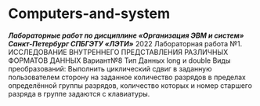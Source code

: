 # Computers-and-system
***Лабораторные работ  по дисциплине
 «Организация ЭВМ и систем»
Санкт-Петербург
СПБГЭТУ «ЛЭТИ»***
2022
Лабораторная работа №1. 
ИССЛЕДОВАНИЕ ВНУТРЕННЕГО ПРЕДСТАВЛЕНИЯ РАЗЛИЧНЫХ ФОРМАТОВ ДАННЫХ
Вариант№8
Тип Данных long и double
Виды преобразований:
Выполнить циклический сдвиг в заданную пользователем сторону на заданное количество разрядов в пределах определённой группы разрядов, количество которых и номер старшего разряда в группе задаются с клавиатуры.
